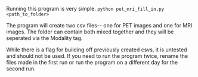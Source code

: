 Running this program is very simple.
`python pet_mri_fill_in.py <path_to_folder>`

The program will create two csv files-- one for PET images and one for MRI images. The folder can contain both mixed together and they will be seperated via the Modality tag.

While there is a flag for building off previously created csvs, it is untested and should not be used. If you need to run the program twice, rename the files made in the first run or run the program on a different day for the second run.
